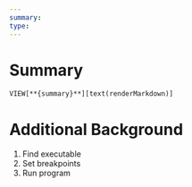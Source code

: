 ```yaml
---
summary:
type: 
---
```

# Summary
`VIEW[**{summary}**][text(renderMarkdown)]`
# Additional Background
1. Find executable
2. Set breakpoints
3. Run program